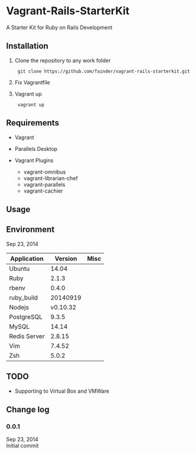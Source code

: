 Vagrant-Rails-StarterKit
========================

A Starter Kit for Ruby on Rails Development

## Installation

1. Clone the repository to any work folder

        git clone https://github.com/fainder/vagrant-rails-starterkit.git

2. Fix Vagrantfile

3. Vagrant up

        vagrant up

## Requirements

- Vagrant

- Parallels Desktop

- Vagrant Plugins
  - vagrant-omnibus
  - vagrant-librarian-chef
  - vagrant-parallels
  - vagrant-cachier 

## Usage

## Environment
Sep 23, 2014

| Application  | Version  | Misc |
| ------------ | -------- | ---- |
| Ubuntu       | 14.04    |      |
| Ruby         | 2.1.3    |      |
| rbenv        | 0.4.0    |      |
| ruby_build   | 20140919 |      |
| Nodejs       | v0.10.32 |      |
| PostgreSQL   | 9.3.5    |      |
| MySQL        | 14.14    |      |
| Redis Server | 2.8.15   |      |
| Vim          | 7.4.52   |      |
| Zsh          | 5.0.2    |      |

## TODO

- Supporting to Virtual Box and VMWare

## Change log

### 0.0.1
Sep 23, 2014  
Initial commit
